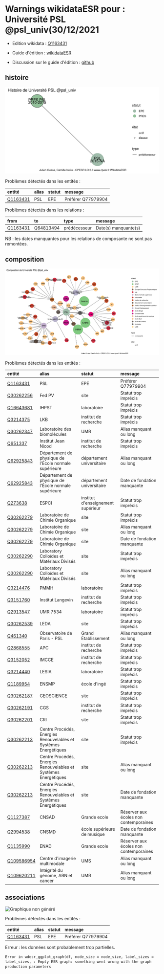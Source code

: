 Warnings wikidataESR pour : Université PSL @psl_univ(30/12/2021
================

- Edition wikidata : [Q1163431](https://www.wikidata.org/wiki/Q1163431)
- Guide d'édition : [wikidataESR](https://github.com/cpesr/wikidataESR/)

- Discussion sur le guide d'édition : [github](https://github.com/cpesr/wikidataESR/issues)



## histoire 

![Graphique non généré](Q1163431-histoire.png) 

Problèmes détectés dans les entités :

|entité                                             |alias |statut |message            |
|:--------------------------------------------------|:-----|:------|:------------------|
|[Q1163431](https://www.wikidata.org/wiki/Q1163431) |PSL   |EPE    |Préférer Q77979904 |

Problèmes détectés dans les relations :

|from                                               |to                                                   |type         |message              |
|:--------------------------------------------------|:----------------------------------------------------|:------------|:--------------------|
|[Q1163431](https://www.wikidata.org/wiki/Q1163431) |[Q64813494](https://www.wikidata.org/wiki/Q64813494) |prédécesseur |Date(s) manquante(s) |

NB : les dates manquantes pour les relations de composante ne sont pas remontées. 



## composition 

![Graphique non généré](Q1163431-composition.png) 

Problèmes détectés dans les entités :

|entité                                                 |alias                                                            |statut                            |message                                |
|:------------------------------------------------------|:----------------------------------------------------------------|:---------------------------------|:--------------------------------------|
|[Q1163431](https://www.wikidata.org/wiki/Q1163431)     |PSL                                                              |EPE                               |Préférer Q77979904                     |
|[Q30262256](https://www.wikidata.org/wiki/Q30262256)   |Fed PV                                                           |site                              |Statut trop imprécis                   |
|[Q16643681](https://www.wikidata.org/wiki/Q16643681)   |IHPST                                                            |laboratoire                       |Statut trop imprécis                   |
|[Q3214375](https://www.wikidata.org/wiki/Q3214375)     |LKB                                                              |institut de recherche             |Statut trop imprécis                   |
|[Q30262347](https://www.wikidata.org/wiki/Q30262347)   |Laboratoire des biomolécules                                     |UMR                               |Alias manquant ou long                 |
|[Q651337](https://www.wikidata.org/wiki/Q651337)       |Institut Jean Nicod                                              |institut de recherche             |Statut trop imprécis                   |
|[Q62925843](https://www.wikidata.org/wiki/Q62925843)   |Département de physique de l'École normale supérieure            |département universitaire         |Alias manquant ou long                 |
|[Q62925843](https://www.wikidata.org/wiki/Q62925843)   |Département de physique de l'École normale supérieure            |département universitaire         |Date de fondation manquante            |
|[Q273638](https://www.wikidata.org/wiki/Q273638)       |ESPCI                                                            |institut d'enseignement supérieur |Statut trop imprécis                   |
|[Q30262279](https://www.wikidata.org/wiki/Q30262279)   |Laboratoire de Chimie Organique                                  |site                              |Statut trop imprécis                   |
|[Q30262279](https://www.wikidata.org/wiki/Q30262279)   |Laboratoire de Chimie Organique                                  |site                              |Alias manquant ou long                 |
|[Q30262279](https://www.wikidata.org/wiki/Q30262279)   |Laboratoire de Chimie Organique                                  |site                              |Date de fondation manquante            |
|[Q30262290](https://www.wikidata.org/wiki/Q30262290)   |Laboratory Colloïdes et Matériaux Divisés                        |site                              |Statut trop imprécis                   |
|[Q30262290](https://www.wikidata.org/wiki/Q30262290)   |Laboratory Colloïdes et Matériaux Divisés                        |site                              |Alias manquant ou long                 |
|[Q3214476](https://www.wikidata.org/wiki/Q3214476)     |PMMH                                                             |laboratoire                       |Statut trop imprécis                   |
|[Q3151760](https://www.wikidata.org/wiki/Q3151760)     |Institut Langevin                                                |institut de recherche             |Statut trop imprécis                   |
|[Q2913547](https://www.wikidata.org/wiki/Q2913547)     |UMR 7534                                                         |laboratoire                       |Statut trop imprécis                   |
|[Q30262539](https://www.wikidata.org/wiki/Q30262539)   |LEDA                                                             |site                              |Statut trop imprécis                   |
|[Q461340](https://www.wikidata.org/wiki/Q461340)       |Observatoire de Paris - PSL                                      |Grand Établissement               |Alias manquant ou long                 |
|[Q2868555](https://www.wikidata.org/wiki/Q2868555)     |APC                                                              |institut de recherche             |Statut trop imprécis                   |
|[Q3152052](https://www.wikidata.org/wiki/Q3152052)     |IMCCE                                                            |institut de recherche             |Statut trop imprécis                   |
|[Q3214440](https://www.wikidata.org/wiki/Q3214440)     |LESIA                                                            |laboratoire                       |Statut trop imprécis                   |
|[Q1189954](https://www.wikidata.org/wiki/Q1189954)     |ENSMP                                                            |école d'ingé                      |Statut trop imprécis                   |
|[Q30262187](https://www.wikidata.org/wiki/Q30262187)   |GEOSCIENCE                                                       |site                              |Statut trop imprécis                   |
|[Q30262191](https://www.wikidata.org/wiki/Q30262191)   |CGS                                                              |institut de recherche             |Statut trop imprécis                   |
|[Q30262201](https://www.wikidata.org/wiki/Q30262201)   |CRI                                                              |site                              |Statut trop imprécis                   |
|[Q30262213](https://www.wikidata.org/wiki/Q30262213)   |Centre Procédés, Energies Renouvelables et Systèmes Energétiques |site                              |Statut trop imprécis                   |
|[Q30262213](https://www.wikidata.org/wiki/Q30262213)   |Centre Procédés, Energies Renouvelables et Systèmes Energétiques |site                              |Alias manquant ou long                 |
|[Q30262213](https://www.wikidata.org/wiki/Q30262213)   |Centre Procédés, Energies Renouvelables et Systèmes Energétiques |site                              |Date de fondation manquante            |
|[Q1127387](https://www.wikidata.org/wiki/Q1127387)     |CNSAD                                                            |Grande ecole                      |Réserver aux écoles non contemporaines |
|[Q2994538](https://www.wikidata.org/wiki/Q2994538)     |CNSMD                                                            |école supérieure de musique       |Date de fondation manquante            |
|[Q1135990](https://www.wikidata.org/wiki/Q1135990)     |ENAD                                                             |Grande ecole                      |Réserver aux écoles non contemporaines |
|[Q109586954](https://www.wikidata.org/wiki/Q109586954) |Centre d'imagerie multimodale                                    |UMS                               |Alias manquant ou long                 |
|[Q109620211](https://www.wikidata.org/wiki/Q109620211) |Intégrité du génome, ARN et cancer                               |UMR                               |Alias manquant ou long                 |

 



## associations 

![Graphique non généré](Q1163431-associations.png) 

Problèmes détectés dans les entités :

|entité                                             |alias |statut |message            |
|:--------------------------------------------------|:-----|:------|:------------------|
|[Q1163431](https://www.wikidata.org/wiki/Q1163431) |PSL   |EPE    |Préférer Q77979904 |

 


Erreur : les données sont probablement trop partielles.
```
Error in wdesr_ggplot_graph(df, node_size = node_size, label_sizes = label_sizes, : Empty ESR graph: something went wrong with the graph production parameters

``` 


